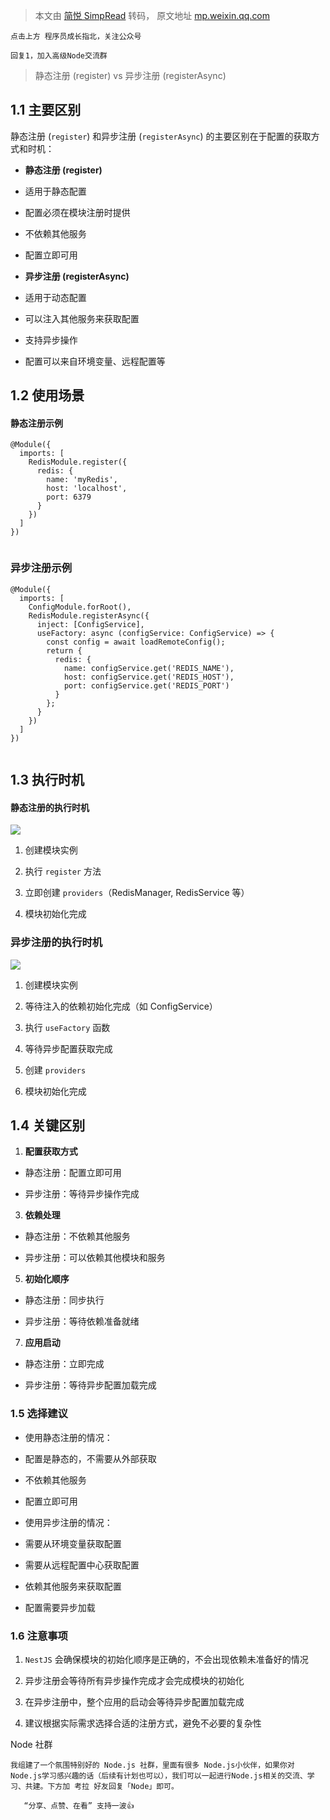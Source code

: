 > 本文由 [简悦 SimpRead](http://ksria.com/simpread/) 转码， 原文地址 [mp.weixin.qq.com](https://mp.weixin.qq.com/s/ZkCA-FLwDCHuI_zUpWhdDg)

```
点击上方 程序员成长指北，关注公众号

回复1，加入高级Node交流群

```

> 静态注册 (register) vs 异步注册 (registerAsync)

1.1 主要区别
--------

静态注册 (`register`) 和异步注册 (`registerAsync`) 的主要区别在于配置的获取方式和时机：

*   **静态注册 (register)**
    

*   适用于静态配置
    
*   配置必须在模块注册时提供
    
*   不依赖其他服务
    
*   配置立即可用
    

*   **异步注册 (registerAsync)**
    

*   适用于动态配置
    
*   可以注入其他服务来获取配置
    
*   支持异步操作
    
*   配置可以来自环境变量、远程配置等
    

1.2 使用场景
--------

#### 静态注册示例

```
@Module({
  imports: [
    RedisModule.register({
      redis: {
        name: 'myRedis',
        host: 'localhost',
        port: 6379
      }
    })
  ]
})


```

### 异步注册示例

```
@Module({
  imports: [
    ConfigModule.forRoot(),
    RedisModule.registerAsync({
      inject: [ConfigService],
      useFactory: async (configService: ConfigService) => {
        const config = await loadRemoteConfig();
        return {
          redis: {
            name: configService.get('REDIS_NAME'),
            host: configService.get('REDIS_HOST'),
            port: configService.get('REDIS_PORT')
          }
        };
      }
    })
  ]
})


```

1.3 执行时机
--------

#### 静态注册的执行时机

![](https://mmbiz.qpic.cn/sz_mmbiz_png/YBFV3Da0NwubRZRfhJ3ib2icPW9UwKtlWD3cqiaDyTVwqiaTMcs7MtCgQcib7kqbtOk9mFCAo03qsmtEf5Ax4ISfkGw/640?wx_fmt=png&from=appmsg)

1.  创建模块实例
    
2.  执行 `register` 方法
    
3.  立即创建 `providers`（RedisManager, RedisService 等）
    
4.  模块初始化完成
    

### 异步注册的执行时机

![](https://mmbiz.qpic.cn/sz_mmbiz_png/YBFV3Da0NwubRZRfhJ3ib2icPW9UwKtlWDcNuU2bUp8abMriaY09OXia9dhw7JtfygThJ1h7vpcKKeOPMH2AbhZx9A/640?wx_fmt=png&from=appmsg)

1.  创建模块实例
    
2.  等待注入的依赖初始化完成（如 ConfigService）
    
3.  执行 `useFactory` 函数
    
4.  等待异步配置获取完成
    
5.  创建 `providers`
    
6.  模块初始化完成
    

1.4 关键区别
--------

1.  **配置获取方式**
    

*   静态注册：配置立即可用
    
*   异步注册：等待异步操作完成
    

3.  **依赖处理**
    

*   静态注册：不依赖其他服务
    
*   异步注册：可以依赖其他模块和服务
    

5.  **初始化顺序**
    

*   静态注册：同步执行
    
*   异步注册：等待依赖准备就绪
    

7.  **应用启动**
    

*   静态注册：立即完成
    
*   异步注册：等待异步配置加载完成
    

### 1.5 选择建议

*   使用静态注册的情况：
    

*   配置是静态的，不需要从外部获取
    
*   不依赖其他服务
    
*   配置立即可用
    

*   使用异步注册的情况：
    

*   需要从环境变量获取配置
    
*   需要从远程配置中心获取配置
    
*   依赖其他服务来获取配置
    
*   配置需要异步加载
    

### 1.6 注意事项

1.  `NestJS` 会确保模块的初始化顺序是正确的，不会出现依赖未准备好的情况
    
2.  异步注册会等待所有异步操作完成才会完成模块的初始化
    
3.  在异步注册中，整个应用的启动会等待异步配置加载完成
    
4.  建议根据实际需求选择合适的注册方式，避免不必要的复杂性
    
      
    

Node 社群

```
我组建了一个氛围特别好的 Node.js 社群，里面有很多 Node.js小伙伴，如果你对Node.js学习感兴趣的话（后续有计划也可以），我们可以一起进行Node.js相关的交流、学习、共建。下方加 考拉 好友回复「Node」即可。

   “分享、点赞、在看” 支持一波👍

```
